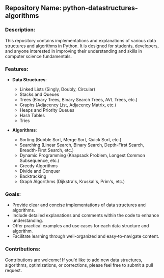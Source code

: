 ## Repository Name: python-datastructures-algorithms

### Description:

This repository contains implementations and explanations of various data structures and algorithms in Python. It is designed for students, developers, and anyone interested in improving their understanding and skills in computer science fundamentals.

### Features:

- **Data Structures**:
  - Linked Lists (Singly, Doubly, Circular)
  - Stacks and Queues
  - Trees (Binary Trees, Binary Search Trees, AVL Trees, etc.)
  - Graphs (Adjacency List, Adjacency Matrix, etc.)
  - Heaps and Priority Queues
  - Hash Tables
  - Tries

- **Algorithms**:
  - Sorting (Bubble Sort, Merge Sort, Quick Sort, etc.)
  - Searching (Linear Search, Binary Search, Depth-First Search, Breadth-First Search, etc.)
  - Dynamic Programming (Knapsack Problem, Longest Common Subsequence, etc.)
  - Greedy Algorithms
  - Divide and Conquer
  - Backtracking
  - Graph Algorithms (Dijkstra's, Kruskal's, Prim's, etc.)

### Goals:

- Provide clear and concise implementations of data structures and algorithms.
- Include detailed explanations and comments within the code to enhance understanding.
- Offer practical examples and use cases for each data structure and algorithm.
- Facilitate learning through well-organized and easy-to-navigate content.

### Contributions:

Contributions are welcome! If you'd like to add new data structures, algorithms, optimizations, or corrections, please feel free to submit a pull request.
